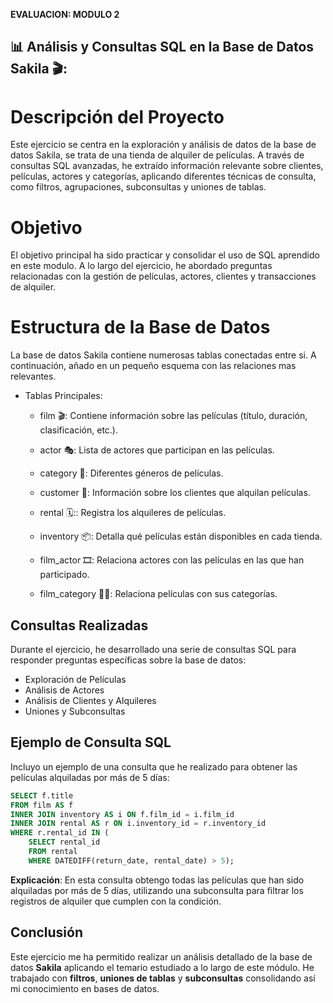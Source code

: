 
**EVALUACION: MODULO 2**

## **📊 Análisis y Consultas SQL en la Base de Datos Sakila 🎬:**

# Descripción del Proyecto

Este ejercicio se centra en la exploración y análisis de datos de la base de datos Sakila, se trata de una tienda de alquiler de películas. A través de consultas SQL avanzadas, he extraído información relevante sobre clientes, películas, actores y categorías, aplicando diferentes técnicas de consulta, como filtros, agrupaciones, subconsultas y uniones de tablas.


# Objetivo

El objetivo principal ha sido practicar y consolidar el uso de SQL aprendido en este modulo. A lo largo del ejercicio, he abordado preguntas relacionadas con la gestión de películas, actores, clientes y transacciones de alquiler.


# Estructura de la Base de Datos

La base de datos Sakila contiene numerosas tablas conectadas entre si. A continuación, añado en un pequeño esquema con las relaciones mas relevantes.

- Tablas Principales:

    - film 🎬: Contiene información sobre las películas (título, duración, clasificación, etc.).

    - actor 🎭: Lista de actores que participan en las películas.

    - category 🍿: Diferentes géneros de películas.

    - customer 👥: Información sobre los clientes que alquilan películas.

    - rental 🗓️:: Registra los alquileres de películas.

    - inventory 📦: Detalla qué películas están disponibles en cada tienda.

    - film_actor 🎞️: Relaciona actores con las películas en las que han participado.

    - film_category 🍿️🎥: Relaciona películas con sus categorías.

## Consultas Realizadas

Durante el ejercicio, he desarrollado una serie de consultas SQL para responder preguntas específicas sobre la base de datos:

- Exploración de Películas
- Análisis de Actores
- Análisis de Clientes y Alquileres
- Uniones y Subconsultas 

## Ejemplo de Consulta SQL

Incluyo un ejemplo de una consulta que he realizado para obtener las películas alquiladas por más de 5 días:

```sql
SELECT f.title
FROM film AS f
INNER JOIN inventory AS i ON f.film_id = i.film_id
INNER JOIN rental AS r ON i.inventory_id = r.inventory_id
WHERE r.rental_id IN (
    SELECT rental_id
    FROM rental
    WHERE DATEDIFF(return_date, rental_date) > 5);
```

**Explicación**: En esta consulta obtengo todas las películas que han sido alquiladas por más de 5 días, utilizando una subconsulta para filtrar los registros de alquiler que cumplen con la condición.

## Conclusión
Este ejercicio me ha permitido realizar un análisis detallado de la base de datos **Sakila** aplicando el temario estudiado a lo largo de este módulo.
He trabajado con **filtros**, **uniones de tablas** y **subconsultas** consolidando así mi conocimiento en bases de datos.
